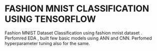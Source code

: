 # FASHION MNIST CLASSIFICATION USING TENSORFLOW 
Fashion MNIST Dataset Classification using fashion mnist dataset . Perfomred EDA , built few basic models using ANN and CNN. Perfomed hyperparameter tuning also for the same.
